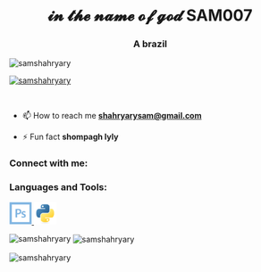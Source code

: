 <h1 align="center">𝓲𝓷 𝓽𝓱𝓮 𝓷𝓪𝓶𝓮 𝓸𝓯 𝓰𝓸𝓭 SAM007</h1>
<h3 align="center">A brazil</h3>

<p align="left"> <img src="https://komarev.com/ghpvc/?username=samshahryary&label=Profile%20views&color=0e75b6&style=flat" alt="samshahryary" /> </p>

<p align="left"> <a href="https://github.com/ryo-ma/github-profile-trophy"><img src="https://github-profile-trophy.vercel.app/?username=samshahryary" alt="samshahryary" /></a> </p>

<p align="left"> <a href="https://twitter.com/" target="blank"><img src="https://img.shields.io/twitter/follow/?logo=twitter&style=for-the-badge" alt="" /></a> </p>

- 📫 How to reach me **shahryarysam@gmail.com**

- ⚡ Fun fact **shompagh lyly**

<h3 align="left">Connect with me:</h3>
<p align="left">
</p>

<h3 align="left">Languages and Tools:</h3>
<p align="left"> <a href="https://www.photoshop.com/en" target="_blank" rel="noreferrer"> <img src="https://raw.githubusercontent.com/devicons/devicon/master/icons/photoshop/photoshop-line.svg" alt="photoshop" width="40" height="40"/> </a> <a href="https://www.python.org" target="_blank" rel="noreferrer"> <img src="https://raw.githubusercontent.com/devicons/devicon/master/icons/python/python-original.svg" alt="python" width="40" height="40"/> </a> </p>

<p><img align="left" src="https://github-readme-stats.vercel.app/api/top-langs?username=samshahryary&show_icons=true&locale=en&layout=compact" alt="samshahryary" /></p>

<p>&nbsp;<img align="center" src="https://github-readme-stats.vercel.app/api?username=samshahryary&show_icons=true&locale=en" alt="samshahryary" /></p>

<p><img align="center" src="https://github-readme-streak-stats.herokuapp.com/?user=samshahryary&" alt="samshahryary" /></p>
